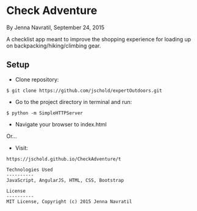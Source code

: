 Check Adventure
==========

By Jenna Navratil, September 24, 2015

A checklist app meant to improve the shopping experience for loading up on backpacking/hiking/climbing gear.

Setup
----------
* Clone repository:
```console
$ git clone https://github.com/jschold/expertOutdoors.git
```
* Go to the project directory in terminal and run:
```console
$ python -m SimpleHTTPServer
```
* Navigate your browser to index.html

Or...

* Visit:
```
https://jschold.github.io/CheckAdventure/t

Technologies Used
----------
JavaScript, AngularJS, HTML, CSS, Bootstrap

License
----------
MIT License, Copyright (c) 2015 Jenna Navratil
